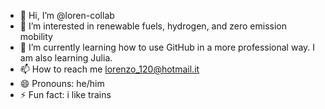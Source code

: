 - 👋 Hi, I’m @loren-collab
- 👀 I’m interested in renewable fuels, hydrogen, and zero emission mobility
- 🌱 I’m currently learning how to use GitHub in a more professional way. I am also learning Julia.
- 📫 How to reach me lorenzo_120@hotmail.it 
- 😄 Pronouns: he/him
- ⚡ Fun fact: i like trains

<!---
loren-collab/loren-collab is a ✨ special ✨ repository because its `README.md` (this file) appears on your GitHub profile.
You can click the Preview link to take a look at your changes.
--->
